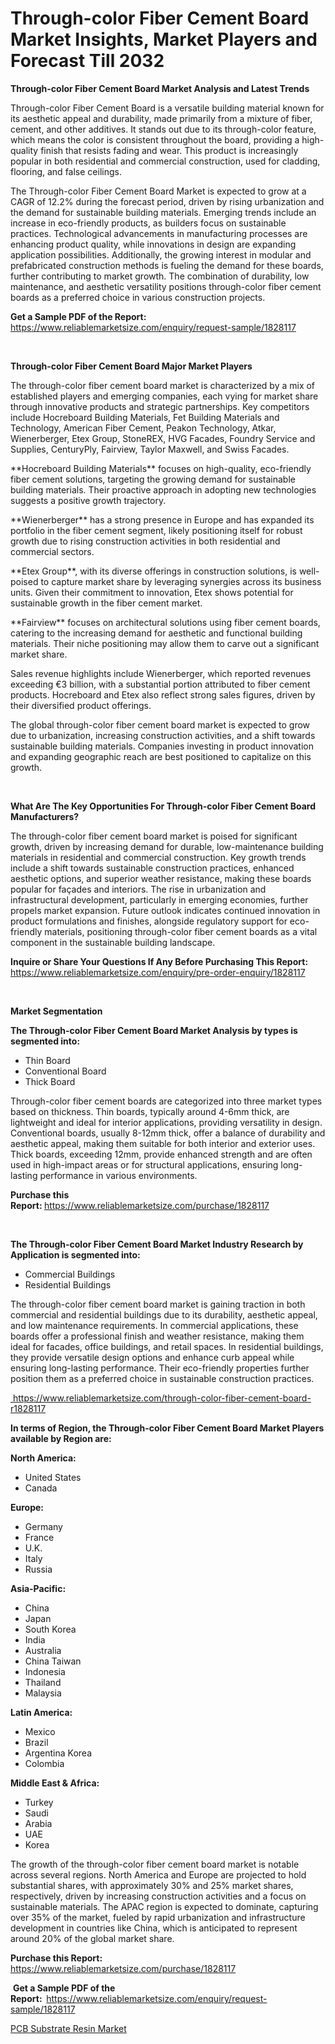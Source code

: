 <p><h1>Through-color Fiber Cement Board Market Insights, Market Players and Forecast Till 2032</h1></p><p><strong>Through-color Fiber Cement Board Market Analysis and Latest Trends</strong></p>
<p><p>Through-color Fiber Cement Board is a versatile building material known for its aesthetic appeal and durability, made primarily from a mixture of fiber, cement, and other additives. It stands out due to its through-color feature, which means the color is consistent throughout the board, providing a high-quality finish that resists fading and wear. This product is increasingly popular in both residential and commercial construction, used for cladding, flooring, and false ceilings.</p><p>The Through-color Fiber Cement Board Market is expected to grow at a CAGR of 12.2% during the forecast period, driven by rising urbanization and the demand for sustainable building materials. Emerging trends include an increase in eco-friendly products, as builders focus on sustainable practices. Technological advancements in manufacturing processes are enhancing product quality, while innovations in design are expanding application possibilities. Additionally, the growing interest in modular and prefabricated construction methods is fueling the demand for these boards, further contributing to market growth. The combination of durability, low maintenance, and aesthetic versatility positions through-color fiber cement boards as a preferred choice in various construction projects.</p></p>
<p><strong>Get a Sample PDF of the Report:&nbsp;</strong> <a href="https://www.reliablemarketsize.com/enquiry/request-sample/1828117?utm_campaign=2444&utm_medium=2&utm_source=Github&utm_content=ia&utm_term=03042025&utm_id=through-color-fiber-cement-board">https://www.reliablemarketsize.com/enquiry/request-sample/1828117</a></p>
<p>&nbsp;</p>
<p><strong>Through-color Fiber Cement Board Major Market Players</strong></p>
<p><p>The through-color fiber cement board market is characterized by a mix of established players and emerging companies, each vying for market share through innovative products and strategic partnerships. Key competitors include Hocreboard Building Materials, Fet Building Materials and Technology, American Fiber Cement, Peakon Technology, Atkar, Wienerberger, Etex Group, StoneREX, HVG Facades, Foundry Service and Supplies, CenturyPly, Fairview, Taylor Maxwell, and Swiss Facades.</p><p>**Hocreboard Building Materials** focuses on high-quality, eco-friendly fiber cement solutions, targeting the growing demand for sustainable building materials. Their proactive approach in adopting new technologies suggests a positive growth trajectory.</p><p>**Wienerberger** has a strong presence in Europe and has expanded its portfolio in the fiber cement segment, likely positioning itself for robust growth due to rising construction activities in both residential and commercial sectors.</p><p>**Etex Group**, with its diverse offerings in construction solutions, is well-poised to capture market share by leveraging synergies across its business units. Given their commitment to innovation, Etex shows potential for sustainable growth in the fiber cement market.</p><p>**Fairview** focuses on architectural solutions using fiber cement boards, catering to the increasing demand for aesthetic and functional building materials. Their niche positioning may allow them to carve out a significant market share.</p><p>Sales revenue highlights include Wienerberger, which reported revenues exceeding €3 billion, with a substantial portion attributed to fiber cement products. Hocreboard and Etex also reflect strong sales figures, driven by their diversified product offerings.</p><p>The global through-color fiber cement board market is expected to grow due to urbanization, increasing construction activities, and a shift towards sustainable building materials. Companies investing in product innovation and expanding geographic reach are best positioned to capitalize on this growth.</p></p>
<p>&nbsp;</p>
<p><strong>What Are The Key Opportunities For Through-color Fiber Cement Board Manufacturers?</strong></p>
<p><p>The through-color fiber cement board market is poised for significant growth, driven by increasing demand for durable, low-maintenance building materials in residential and commercial construction. Key growth trends include a shift towards sustainable construction practices, enhanced aesthetic options, and superior weather resistance, making these boards popular for façades and interiors. The rise in urbanization and infrastructural development, particularly in emerging economies, further propels market expansion. Future outlook indicates continued innovation in product formulations and finishes, alongside regulatory support for eco-friendly materials, positioning through-color fiber cement boards as a vital component in the sustainable building landscape.</p></p>
<p><strong>Inquire or Share Your Questions If Any Before Purchasing This Report:</strong> <a href="https://www.reliablemarketsize.com/enquiry/pre-order-enquiry/1828117?utm_campaign=2444&utm_medium=2&utm_source=Github&utm_content=ia&utm_term=03042025&utm_id=through-color-fiber-cement-board">https://www.reliablemarketsize.com/enquiry/pre-order-enquiry/1828117</a></p>
<p>&nbsp;</p>
<p><strong>Market Segmentation</strong></p>
<p><strong>The Through-color Fiber Cement Board Market Analysis by types is segmented into:</strong></p>
<p><ul><li>Thin Board</li><li>Conventional Board</li><li>Thick Board</li></ul></p>
<p><p>Through-color fiber cement boards are categorized into three market types based on thickness. Thin boards, typically around 4-6mm thick, are lightweight and ideal for interior applications, providing versatility in design. Conventional boards, usually 8-12mm thick, offer a balance of durability and aesthetic appeal, making them suitable for both interior and exterior uses. Thick boards, exceeding 12mm, provide enhanced strength and are often used in high-impact areas or for structural applications, ensuring long-lasting performance in various environments.</p></p>
<p><strong>Purchase this Report:&nbsp;</strong><a href="https://www.reliablemarketsize.com/purchase/1828117?utm_campaign=2444&utm_medium=2&utm_source=Github&utm_content=ia&utm_term=03042025&utm_id=through-color-fiber-cement-board">https://www.reliablemarketsize.com/purchase/1828117</a></p>
<p>&nbsp;</p>
<p><strong>The Through-color Fiber Cement Board Market Industry Research by Application is segmented into:</strong></p>
<p><ul><li>Commercial Buildings</li><li>Residential Buildings</li></ul></p>
<p><p>The through-color fiber cement board market is gaining traction in both commercial and residential buildings due to its durability, aesthetic appeal, and low maintenance requirements. In commercial applications, these boards offer a professional finish and weather resistance, making them ideal for facades, office buildings, and retail spaces. In residential buildings, they provide versatile design options and enhance curb appeal while ensuring long-lasting performance. Their eco-friendly properties further position them as a preferred choice in sustainable construction practices.</p></p>
<p><a href="https://www.reliablemarketsize.com/through-color-fiber-cement-board-r1828117?utm_campaign=2444&utm_medium=2&utm_source=Github&utm_content=ia&utm_term=03042025&utm_id=through-color-fiber-cement-board">&nbsp;https://www.reliablemarketsize.com/through-color-fiber-cement-board-r1828117</a></p>
<p><strong>In terms of Region, the Through-color Fiber Cement Board Market Players available by Region are:</strong></p>
<p>
    <p> <strong> North America: </strong>
        <ul>
            <li>United States</li>
            <li>Canada</li>
        </ul>
        </p> 
    <p> <strong> Europe: </strong>
        <ul>
            <li>Germany</li>
            <li>France</li>
            <li>U.K.</li>
            <li>Italy</li>
            <li>Russia</li>
        </ul>
        </p> 
    <p> <strong> Asia-Pacific: </strong>
        <ul>
            <li>China</li>
            <li>Japan</li>
            <li>South Korea</li>
            <li>India</li>
            <li>Australia</li>
            <li>China Taiwan</li>
            <li>Indonesia</li>
            <li>Thailand</li>
            <li>Malaysia</li>
        </ul>
        </p> 
    <p> <strong> Latin America: </strong>
        <ul>
            <li>Mexico</li>
            <li>Brazil</li>
            <li>Argentina Korea</li>
            <li>Colombia</li>
        </ul>
        </p> 
    <p> <strong> Middle East & Africa: </strong>
        <ul>
            <li>Turkey</li>
            <li>Saudi</li>
            <li>Arabia</li>
            <li>UAE</li>
            <li>Korea</li>
        </ul>
    </p>
    </p>
<p><p>The growth of the through-color fiber cement board market is notable across several regions. North America and Europe are projected to hold substantial shares, with approximately 30% and 25% market shares, respectively, driven by increasing construction activities and a focus on sustainable materials. The APAC region is expected to dominate, capturing over 35% of the market, fueled by rapid urbanization and infrastructure development in countries like China, which is anticipated to represent around 20% of the global market share.</p></p>
<p><strong>Purchase this Report: </strong><a href="https://www.reliablemarketsize.com/purchase/1828117?utm_campaign=2444&utm_medium=2&utm_source=Github&utm_content=ia&utm_term=03042025&utm_id=through-color-fiber-cement-board">https://www.reliablemarketsize.com/purchase/1828117</a></p>
<p>&nbsp;<strong>Get a Sample PDF of the Report:&nbsp;&nbsp;</strong><a href="https://www.reliablemarketsize.com/enquiry/request-sample/1828117?utm_campaign=2444&utm_medium=2&utm_source=Github&utm_content=ia&utm_term=03042025&utm_id=through-color-fiber-cement-board">https://www.reliablemarketsize.com/enquiry/request-sample/1828117</a></p>
<p><strong></strong></p>
<p><p><a href="https://github.com/WashimHussain441/Market-Research-Report-List-2/blob/main/pcb-substrate-resin-market.md?utm_campaign=2444&utm_medium=2&utm_source=Github&utm_content=ia&utm_term=03042025&utm_id=through-color-fiber-cement-board">PCB Substrate Resin Market</a></p></p>